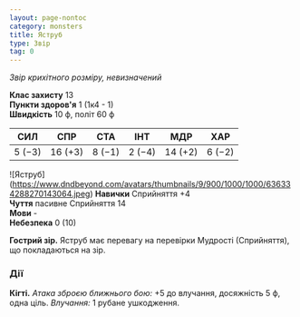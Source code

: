 ```yaml
---
layout: page-nontoc
category: monsters
title: Яструб
type: Звір
tag: 0
---
```


_Звір крихітного розміру, невизначений_

**Клас захисту** 13    
**Пункти здоров'я** 1 (1к4 - 1)    
**Швидкість** 10 ф, політ 60 ф

| СИЛ    | СПР     | СТА    | ІНТ    | МДР     | ХАР    |
| ------ | ------- | ------ | ------ | ------- | ------ |
| 5 (−3) | 16 (+3) | 8 (−1) | 2 (−4) | 14 (+2) | 6 (−2) |

!\[Яструб\](https://www.dndbeyond.com/avatars/thumbnails/9/900/1000/1000/636334288270143064.jpeg) **Навички** Сприйняття +4    
**Чуття** пасивне Сприйняття 14    
**Мови** -    
**Небезпека** 0 (10)

**Гострий зір.** Яструб має перевагу на перевірки Мудрості (Сприйняття), що покладаються на зір.

### Дії
**Кігті.** _Атака зброєю ближнього бою:_ +5 до влучання, досяжність 5 ф, одна ціль. _Влучання:_ 1 рубане ушкодження. 
